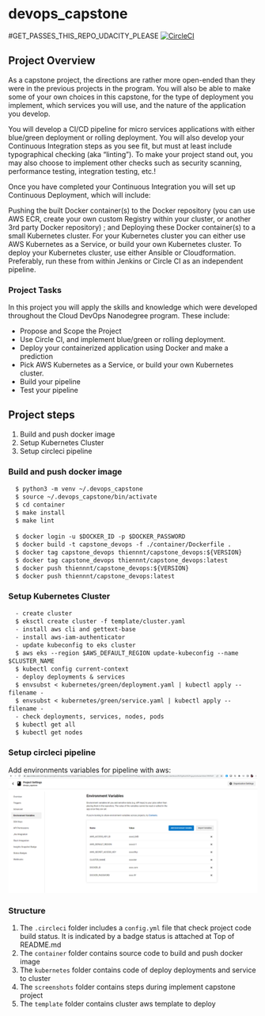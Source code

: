 # devops_capstone
#GET_PASSES_THIS_REPO_UDACITY_PLEASE
[![CircleCI](https://dl.circleci.com/status-badge/img/gh/nguyennhutamthien1993/devops_capstone/tree/main.svg?style=svg)](https://dl.circleci.com/status-badge/redirect/gh/nguyennhutamthien1993/devops_capstone/tree/main)

## Project Overview

As a capstone project, the directions are rather more open-ended than they were in the previous projects in the program. You will also be able to make some of your own choices in this capstone, for the type of deployment you implement, which services you will use, and the nature of the application you develop.

You will develop a CI/CD pipeline for micro services applications with either blue/green deployment or rolling deployment. You will also develop your Continuous Integration steps as you see fit, but must at least include typographical checking (aka “linting”). To make your project stand out, you may also choose to implement other checks such as security scanning, performance testing, integration testing, etc.!

Once you have completed your Continuous Integration you will set up Continuous Deployment, which will include:

Pushing the built Docker container(s) to the Docker repository (you can use AWS ECR, create your own custom Registry within your cluster, or another 3rd party Docker repository) ; and
Deploying these Docker container(s) to a small Kubernetes cluster. For your Kubernetes cluster you can either use AWS Kubernetes as a Service, or build your own Kubernetes cluster. To deploy your Kubernetes cluster, use either Ansible or Cloudformation. Preferably, run these from within Jenkins or Circle CI as an independent pipeline.
### Project Tasks

In this project you will apply the skills and knowledge which were developed throughout the Cloud DevOps Nanodegree program. These include:
* Propose and Scope the Project
* Use Circle CI, and implement blue/green or rolling deployment.
* Deploy your containerized application using Docker and make a prediction
* Pick AWS Kubernetes as a Service, or build your own Kubernetes cluster.
* Build your pipeline
* Test your pipeline

## Project steps

1. Build and push docker image
2. Setup Kubernetes Cluster
2. Setup circleci pipeline

### Build and push docker image

```
  $ python3 -m venv ~/.devops_capstone
  $ source ~/.devops_capstone/bin/activate
  $ cd container
  $ make install
  $ make lint
  
  $ docker login -u $DOCKER_ID -p $DOCKER_PASSWORD
  $ docker build -t capstone_devops -f ./container/Dockerfile .
  $ docker tag capstone_devops thiennnt/capstone_devops:${VERSION}
  $ docker tag capstone_devops thiennnt/capstone_devops:latest
  $ docker push thiennnt/capstone_devops:${VERSION}
  $ docker push thiennnt/capstone_devops:latest
```

### Setup Kubernetes Cluster

```
  - create cluster
  $ eksctl create cluster -f template/cluster.yaml
  - install aws cli and gettext-base
  - install aws-iam-authenticator
  - update kubeconfig to eks cluster
  $ aws eks --region $AWS_DEFAULT_REGION update-kubeconfig --name $CLUSTER_NAME
  $ kubectl config current-context
  - deploy deployments & services
  $ envsubst < kubernetes/green/deployment.yaml | kubectl apply --filename -
  $ envsubst < kubernetes/green/service.yaml | kubectl apply --filename -
  - check deployments, services, nodes, pods
  $ kubectl get all
  $ kubectl get nodes
```
### Setup circleci pipeline

Add environments variables for pipeline with aws:
![environments.png](./screenshots/environments.PNG)

### Structure
1. The `.circleci` folder includes a `config.yml` file that check project code build status. It is indicated by a badge status is attached at Top of README.md
2. The `container` folder contains source code to build and push docker image
3. The `kubernetes` folder contains code of deploy deployments and service to cluster
4. The `screenshots` folder contains steps during implement capstone project
5. The `template` folder contains cluster aws template to deploy